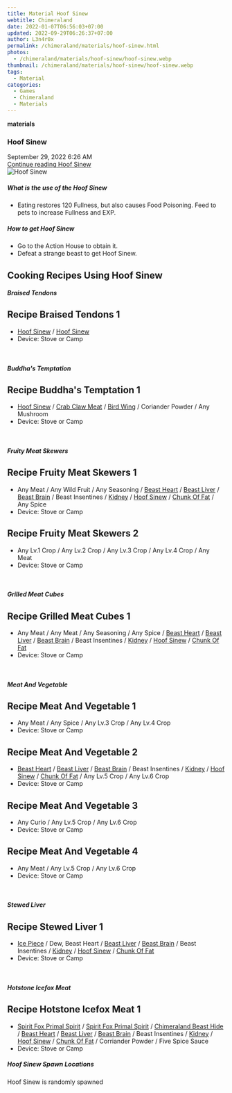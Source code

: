 ```yaml
---
title: Material Hoof Sinew
webtitle: Chimeraland
date: 2022-01-07T06:56:03+07:00
updated: 2022-09-29T06:26:37+07:00
author: L3n4r0x
permalink: /chimeraland/materials/hoof-sinew.html
photos:
  - /chimeraland/materials/hoof-sinew/hoof-sinew.webp
thumbnail: /chimeraland/materials/hoof-sinew/hoof-sinew.webp
tags:
  - Material
categories:
  - Games
  - Chimeraland
  - Materials
---
```


<section id="bootstrap-wrapper">
  <link
    rel="stylesheet"
    href="https://cdn.statically.io/gh/dimaslanjaka/Web-Manajemen/40ac3225/css/bootstrap-4.5-wrapper.css"
  />
  <div
    class="row g-0 border rounded overflow-hidden flex-md-row mb-4 shadow-sm position-relative"
  >
    <div class="col p-4 d-flex flex-column position-static">
      <strong class="d-inline-block mb-2 text-success">materials</strong>
      <h3 class="mb-0">Hoof Sinew</h3>
      <div class="mb-1 text-muted">September 29, 2022 6:26 AM</div>
      <a
        href="/chimeraland/materials/hoof-sinew.html"
        class="stretched-link d-none"
        >Continue reading Hoof Sinew</a
      >
    </div>
    <div class="col-auto d-none d-lg-block">
      <img
        src="/chimeraland/materials/hoof-sinew/hoof-sinew.webp"
        alt="Hoof Sinew"
      />
    </div>
  </div>
  <div class="row">
    <div class="col-lg-6 col-12 mb-2">
      <div class="card">
        <div class="card-body">
          <h5 class="card-title">What is the use of the Hoof Sinew</h5>
          <div class="card-text">
            <ul>
              <li>
                Eating restores 120 Fullness, but also causes Food Poisoning.
                Feed to pets to increase Fullness and EXP.
              </li>
            </ul>
          </div>
        </div>
      </div>
    </div>
    <div class="col-lg-6 col-12 mb-2">
      <div class="card">
        <div class="card-body">
          <h5 class="card-title">How to get Hoof Sinew</h5>
          <div class="card-text">
            <ul>
              <li>Go to the Action House to obtain it.</li>
              <li>Defeat a strange beast to get Hoof Sinew.</li>
            </ul>
          </div>
        </div>
      </div>
    </div>
    <div class="col-12 mb-2">
      <h2 id="cookable">Cooking Recipes Using Hoof Sinew</h2>
      <div id="recipe-braised-tendons">
        <h5 id="item-braised-tendons">Braised Tendons</h5>
        <div class="mb-2">
          <div class="card">
            <div class="card-body">
              <h2 class="card-title fs-5">Recipe Braised Tendons 1</h2>
              <div class="card-text">
                <ul>
                  <li>
                    <a
                      class="text-decoration-none"
                      href="/chimeraland/materials/hoof-sinew.html"
                      >Hoof Sinew</a
                    ><span> / </span
                    ><a
                      class="text-decoration-none"
                      href="/chimeraland/materials/hoof-sinew.html"
                      >Hoof Sinew</a
                    >
                  </li>
                  <li>Device: Stove or Camp</li>
                </ul>
              </div>
            </div>
          </div>
        </div>
      </div>
      <br />
      <div id="recipe-buddhas-temptation">
        <h5 id="item-buddhas-temptation">Buddha&#x27;s Temptation</h5>
        <div class="mb-2">
          <div class="card">
            <div class="card-body">
              <h2 class="card-title fs-5">Recipe Buddha&#x27;s Temptation 1</h2>
              <div class="card-text">
                <ul>
                  <li>
                    <a
                      class="text-decoration-none"
                      href="/chimeraland/materials/hoof-sinew.html"
                      >Hoof Sinew</a
                    ><span> / </span
                    ><a
                      class="text-decoration-none"
                      href="/chimeraland/materials/crab-claw-meat.html"
                      >Crab Claw Meat</a
                    ><span> / </span
                    ><a
                      class="text-decoration-none"
                      href="/chimeraland/materials/bird-wing.html"
                      >Bird Wing</a
                    ><span> / </span>Coriander Powder<span> / </span>Any
                    Mushroom
                  </li>
                  <li>Device: Stove or Camp</li>
                </ul>
              </div>
            </div>
          </div>
        </div>
      </div>
      <br />
      <div id="recipe-fruity-meat-skewers">
        <h5 id="item-fruity-meat-skewers">Fruity Meat Skewers</h5>
        <div class="mb-2">
          <div class="card">
            <div class="card-body">
              <h2 class="card-title fs-5">Recipe Fruity Meat Skewers 1</h2>
              <div class="card-text">
                <ul>
                  <li>
                    Any Meat<span> / </span>Any Wild Fruit<span> / </span>Any
                    Seasoning<span> / </span
                    ><a
                      class="text-decoration-none"
                      href="/chimeraland/materials/beast-heart.html"
                      >Beast Heart</a
                    ><span> / </span
                    ><a
                      class="text-decoration-none"
                      href="/chimeraland/materials/beast-liver.html"
                      >Beast Liver</a
                    ><span> / </span
                    ><a
                      class="text-decoration-none"
                      href="/chimeraland/materials/beast-brain.html"
                      >Beast Brain</a
                    ><span> / </span>Beast Insentines<span> / </span
                    ><a
                      class="text-decoration-none"
                      href="/chimeraland/materials/kidney.html"
                      >Kidney</a
                    ><span> / </span
                    ><a
                      class="text-decoration-none"
                      href="/chimeraland/materials/hoof-sinew.html"
                      >Hoof Sinew</a
                    ><span> / </span
                    ><a
                      class="text-decoration-none"
                      href="/chimeraland/materials/chunk-of-fat.html"
                      >Chunk Of Fat</a
                    ><span> / </span>Any Spice
                  </li>
                  <li>Device: Stove or Camp</li>
                </ul>
              </div>
            </div>
          </div>
        </div>
        <div class="mb-2">
          <div class="card">
            <div class="card-body">
              <h2 class="card-title fs-5">Recipe Fruity Meat Skewers 2</h2>
              <div class="card-text">
                <ul>
                  <li>
                    Any Lv.1 Crop<span> / </span>Any Lv.2 Crop<span> / </span
                    >Any Lv.3 Crop<span> / </span>Any Lv.4 Crop<span> / </span
                    >Any Meat
                  </li>
                  <li>Device: Stove or Camp</li>
                </ul>
              </div>
            </div>
          </div>
        </div>
      </div>
      <br />
      <div id="recipe-grilled-meat-cubes">
        <h5 id="item-grilled-meat-cubes">Grilled Meat Cubes</h5>
        <div class="mb-2">
          <div class="card">
            <div class="card-body">
              <h2 class="card-title fs-5">Recipe Grilled Meat Cubes 1</h2>
              <div class="card-text">
                <ul>
                  <li>
                    Any Meat<span> / </span>Any Meat<span> / </span>Any
                    Seasoning<span> / </span>Any Spice<span> / </span
                    ><a
                      class="text-decoration-none"
                      href="/chimeraland/materials/beast-heart.html"
                      >Beast Heart</a
                    ><span> / </span
                    ><a
                      class="text-decoration-none"
                      href="/chimeraland/materials/beast-liver.html"
                      >Beast Liver</a
                    ><span> / </span
                    ><a
                      class="text-decoration-none"
                      href="/chimeraland/materials/beast-brain.html"
                      >Beast Brain</a
                    ><span> / </span>Beast Insentines<span> / </span
                    ><a
                      class="text-decoration-none"
                      href="/chimeraland/materials/kidney.html"
                      >Kidney</a
                    ><span> / </span
                    ><a
                      class="text-decoration-none"
                      href="/chimeraland/materials/hoof-sinew.html"
                      >Hoof Sinew</a
                    ><span> / </span
                    ><a
                      class="text-decoration-none"
                      href="/chimeraland/materials/chunk-of-fat.html"
                      >Chunk Of Fat</a
                    >
                  </li>
                  <li>Device: Stove or Camp</li>
                </ul>
              </div>
            </div>
          </div>
        </div>
      </div>
      <br />
      <div id="recipe-meat-and-vegetable">
        <h5 id="item-meat-and-vegetable">Meat And Vegetable</h5>
        <div class="mb-2">
          <div class="card">
            <div class="card-body">
              <h2 class="card-title fs-5">Recipe Meat And Vegetable 1</h2>
              <div class="card-text">
                <ul>
                  <li>
                    Any Meat<span> / </span>Any Spice<span> / </span>Any Lv.3
                    Crop<span> / </span>Any Lv.4 Crop
                  </li>
                  <li>Device: Stove or Camp</li>
                </ul>
              </div>
            </div>
          </div>
        </div>
        <div class="mb-2">
          <div class="card">
            <div class="card-body">
              <h2 class="card-title fs-5">Recipe Meat And Vegetable 2</h2>
              <div class="card-text">
                <ul>
                  <li>
                    <a
                      class="text-decoration-none"
                      href="/chimeraland/materials/beast-heart.html"
                      >Beast Heart</a
                    ><span> / </span
                    ><a
                      class="text-decoration-none"
                      href="/chimeraland/materials/beast-liver.html"
                      >Beast Liver</a
                    ><span> / </span
                    ><a
                      class="text-decoration-none"
                      href="/chimeraland/materials/beast-brain.html"
                      >Beast Brain</a
                    ><span> / </span>Beast Insentines<span> / </span
                    ><a
                      class="text-decoration-none"
                      href="/chimeraland/materials/kidney.html"
                      >Kidney</a
                    ><span> / </span
                    ><a
                      class="text-decoration-none"
                      href="/chimeraland/materials/hoof-sinew.html"
                      >Hoof Sinew</a
                    ><span> / </span
                    ><a
                      class="text-decoration-none"
                      href="/chimeraland/materials/chunk-of-fat.html"
                      >Chunk Of Fat</a
                    ><span> / </span>Any Lv.5 Crop<span> / </span>Any Lv.6 Crop
                  </li>
                  <li>Device: Stove or Camp</li>
                </ul>
              </div>
            </div>
          </div>
        </div>
        <div class="mb-2">
          <div class="card">
            <div class="card-body">
              <h2 class="card-title fs-5">Recipe Meat And Vegetable 3</h2>
              <div class="card-text">
                <ul>
                  <li>
                    Any Curio<span> / </span>Any Lv.5 Crop<span> / </span>Any
                    Lv.6 Crop
                  </li>
                  <li>Device: Stove or Camp</li>
                </ul>
              </div>
            </div>
          </div>
        </div>
        <div class="mb-2">
          <div class="card">
            <div class="card-body">
              <h2 class="card-title fs-5">Recipe Meat And Vegetable 4</h2>
              <div class="card-text">
                <ul>
                  <li>
                    Any Meat<span> / </span>Any Lv.5 Crop<span> / </span>Any
                    Lv.6 Crop
                  </li>
                  <li>Device: Stove or Camp</li>
                </ul>
              </div>
            </div>
          </div>
        </div>
      </div>
      <br />
      <div id="recipe-stewed-liver">
        <h5 id="item-stewed-liver">Stewed Liver</h5>
        <div class="mb-2">
          <div class="card">
            <div class="card-body">
              <h2 class="card-title fs-5">Recipe Stewed Liver 1</h2>
              <div class="card-text">
                <ul>
                  <li>
                    <a
                      class="text-decoration-none"
                      href="/chimeraland/materials/ice-piece.html"
                      >Ice Piece</a
                    ><span> / </span>Dew, Beast Heart<span> / </span
                    ><a
                      class="text-decoration-none"
                      href="/chimeraland/materials/beast-liver.html"
                      >Beast Liver</a
                    ><span> / </span
                    ><a
                      class="text-decoration-none"
                      href="/chimeraland/materials/beast-brain.html"
                      >Beast Brain</a
                    ><span> / </span>Beast Insentines<span> / </span
                    ><a
                      class="text-decoration-none"
                      href="/chimeraland/materials/kidney.html"
                      >Kidney</a
                    ><span> / </span
                    ><a
                      class="text-decoration-none"
                      href="/chimeraland/materials/hoof-sinew.html"
                      >Hoof Sinew</a
                    ><span> / </span
                    ><a
                      class="text-decoration-none"
                      href="/chimeraland/materials/chunk-of-fat.html"
                      >Chunk Of Fat</a
                    >
                  </li>
                  <li>Device: Stove or Camp</li>
                </ul>
              </div>
            </div>
          </div>
        </div>
      </div>
      <br />
      <div id="recipe-hotstone-icefox-meat">
        <h5 id="item-hotstone-icefox-meat">Hotstone Icefox Meat</h5>
        <div class="mb-2">
          <div class="card">
            <div class="card-body">
              <h2 class="card-title fs-5">Recipe Hotstone Icefox Meat 1</h2>
              <div class="card-text">
                <ul>
                  <li>
                    <a
                      class="text-decoration-none"
                      href="/chimeraland/materials/spirit-fox-primal-spirit.html"
                      >Spirit Fox Primal Spirit</a
                    ><span> / </span
                    ><a
                      class="text-decoration-none"
                      href="/chimeraland/materials/spirit-fox-primal-spirit.html"
                      >Spirit Fox Primal Spirit</a
                    ><span> / </span
                    ><a
                      class="text-decoration-none"
                      href="/chimeraland/materials/chimeraland-beast-hide.html"
                      >Chimeraland Beast Hide</a
                    ><span> / </span
                    ><a
                      class="text-decoration-none"
                      href="/chimeraland/materials/beast-heart.html"
                      >Beast Heart</a
                    ><span> / </span
                    ><a
                      class="text-decoration-none"
                      href="/chimeraland/materials/beast-liver.html"
                      >Beast Liver</a
                    ><span> / </span
                    ><a
                      class="text-decoration-none"
                      href="/chimeraland/materials/beast-brain.html"
                      >Beast Brain</a
                    ><span> / </span>Beast Insentines<span> / </span
                    ><a
                      class="text-decoration-none"
                      href="/chimeraland/materials/kidney.html"
                      >Kidney</a
                    ><span> / </span
                    ><a
                      class="text-decoration-none"
                      href="/chimeraland/materials/hoof-sinew.html"
                      >Hoof Sinew</a
                    ><span> / </span
                    ><a
                      class="text-decoration-none"
                      href="/chimeraland/materials/chunk-of-fat.html"
                      >Chunk Of Fat</a
                    ><span> / </span>Corriander Powder<span> / </span>Five Spice
                    Sauce
                  </li>
                  <li>Device: Stove or Camp</li>
                </ul>
              </div>
            </div>
          </div>
        </div>
      </div>
    </div>
    <div class="col-12 mb-2">
      <h5>Hoof Sinew Spawn Locations</h5>
      <p>Hoof Sinew is randomly spawned</p>
    </div>
  </div>
</section>